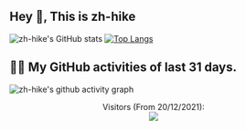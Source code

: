 ## Hey 👋, This is zh-hike
![zh-hike's GitHub stats](https://github-readme-stats.vercel.app/api/?username=zh-hike&theme=radical&show_icons=true&count_private=true)
[![Top Langs](https://github-readme-stats.vercel.app/api/top-langs/?username=zh-hike&layout=compact&theme=tokyonight&hide=ejs,blade,html,css)](https://github.com/zh-hike)


## 👨‍💻 My GitHub activities of last 31 days.

<!-- https://github.com/ashutosh00710/github-readme-activity-graph -->
![zh-hike's github activity graph](https://activity-graph.herokuapp.com/graph?username=zh-hike&theme=react-dark&area=true&custom_title=zh-hike's%20Contribution%20Graph)

<p align="center"> 
  Visitors (From 20/12/2021):<br>
  <img src="https://profile-counter.glitch.me/zh-hike/count.svg" />
</p>
